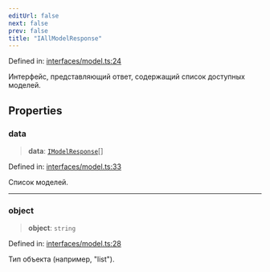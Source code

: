 ```yaml
---
editUrl: false
next: false
prev: false
title: "IAllModelResponse"
---
```


Defined in: [interfaces/model.ts:24](https://github.com/zloishavrin/gigachat-node/blob/d189086914c2675e167ddaa294abadc9d850de3a/src/interfaces/model.ts#L24)

Интерфейс, представляющий ответ, содержащий список доступных моделей.

## Properties

### data

> **data**: [`IModelResponse`](/gigachat-node/api/interfaces/model/interfaces/imodelresponse/)[]

Defined in: [interfaces/model.ts:33](https://github.com/zloishavrin/gigachat-node/blob/d189086914c2675e167ddaa294abadc9d850de3a/src/interfaces/model.ts#L33)

Список моделей.

***

### object

> **object**: `string`

Defined in: [interfaces/model.ts:28](https://github.com/zloishavrin/gigachat-node/blob/d189086914c2675e167ddaa294abadc9d850de3a/src/interfaces/model.ts#L28)

Тип объекта (например, "list").
